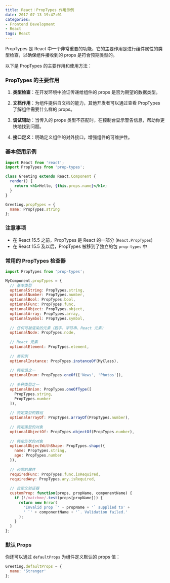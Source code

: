 ```yaml
---
title: React：PropTypes 作用示例
date: 2017-07-13 19:47:01
categories: 
- Frontend Development 
- React
tags: React
---
```


PropTypes 是 React 中一个非常重要的功能，它的主要作用是进行组件属性的类型检查，以确保组件接收到的 props 是符合预期类型的。

以下是 PropTypes 的主要作用和使用方法：

### PropTypes 的主要作用

1. **类型检查**：在开发环境中验证传递给组件的 props 是否为期望的数据类型。

2. **文档作用**：为组件提供自文档的能力，其他开发者可以通过查看 PropTypes 了解组件需要什么样的 props。

3. **调试辅助**：当传入的 props 类型不匹配时，在控制台显示警告信息，帮助你更快地找到问题。

4. **接口定义**：明确定义组件的对外接口，增强组件的可维护性。

### 基本使用示例

```jsx
import React from 'react';
import PropTypes from 'prop-types';

class Greeting extends React.Component {
  render() {
    return <h1>Hello, {this.props.name}</h1>;
  }
}

Greeting.propTypes = {
  name: PropTypes.string
};
```

### 注意事项

- 在 React 15.5 之前，PropTypes 是 React 的一部分 (`React.PropTypes`)
- 在 React 15.5 及以后，PropTypes 被移到了独立的包 `prop-types` 中

### 常用的 PropTypes 检查器

```jsx
import PropTypes from 'prop-types';

MyComponent.propTypes = {
  // 基本类型
  optionalString: PropTypes.string,
  optionalNumber: PropTypes.number,
  optionalBool: PropTypes.bool,
  optionalFunc: PropTypes.func,
  optionalObject: PropTypes.object,
  optionalArray: PropTypes.array,
  optionalSymbol: PropTypes.symbol,
  
  // 任何可被渲染的元素（数字、字符串、React 元素）
  optionalNode: PropTypes.node,
  
  // React 元素
  optionalElement: PropTypes.element,
  
  // 类实例
  optionalInstance: PropTypes.instanceOf(MyClass),
  
  // 特定值之一
  optionalEnum: PropTypes.oneOf(['News', 'Photos']),
  
  // 多种类型之一
  optionalUnion: PropTypes.oneOfType([
    PropTypes.string,
    PropTypes.number
  ]),
  
  // 特定类型的数组
  optionalArrayOf: PropTypes.arrayOf(PropTypes.number),
  
  // 特定类型的对象
  optionalObjectOf: PropTypes.objectOf(PropTypes.number),
  
  // 特定形状的对象
  optionalObjectWithShape: PropTypes.shape({
    name: PropTypes.string,
    age: PropTypes.number
  }),
  
  // 必需的属性
  requiredFunc: PropTypes.func.isRequired,
  requiredAny: PropTypes.any.isRequired,
  
  // 自定义验证器
  customProp: function(props, propName, componentName) {
    if (!/matchme/.test(props[propName])) {
      return new Error(
        'Invalid prop `' + propName + '` supplied to' +
        ' `' + componentName + '`. Validation failed.'
      );
    }
  }
};
```

### 默认 Props

你还可以通过 `defaultProps` 为组件定义默认的 props 值：

```jsx
Greeting.defaultProps = {
  name: 'Stranger'
};
```
